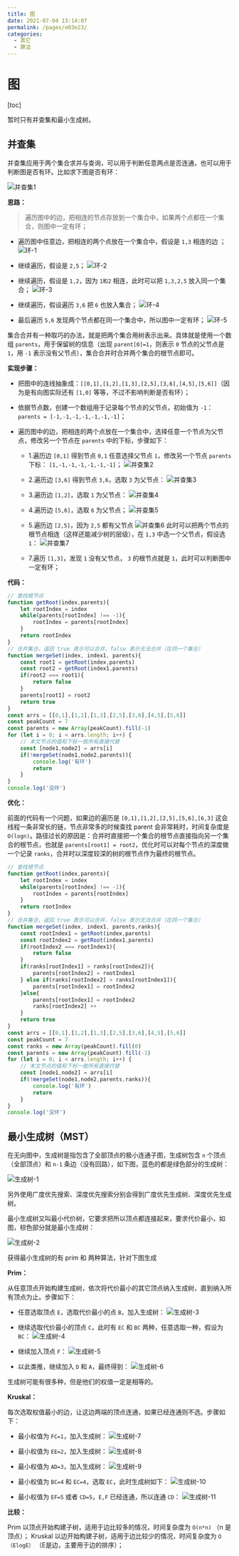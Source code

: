 ```yaml
---
title: 图
date: 2021-07-04 13:14:07
permalink: /pages/e03e23/
categories:
  - 其它
  - 算法
---
```


# 图

[toc]

暂时只有并查集和最小生成树。

## 并查集

并查集应用于两个集合求并与查询，可以用于判断任意两点是否连通，也可以用于判断图是否有环。比如求下图是否有环：

![并查集1](https://gitee.com/liuxingtian/markdow/raw/master/03.其它/03.算法//images/图论/并查集/并查集1.png)

**思路：**

> 遍历图中的边，把相连的节点存放到一个集合中，如果两个点都在一个集合，则图中一定有环；

- 遍历图中任意边，把相连的两个点放在一个集合中，假设是 ``1,3`` 相连的边 ；
  ![环-1](https://gitee.com/liuxingtian/markdow/raw/master/03.其它/03.算法//images/图论/并查集/环-1.png)

- 继续遍历，假设是 ``2,5``；
  ![环-2](https://gitee.com/liuxingtian/markdow/raw/master/03.其它/03.算法//images/图论/并查集/环-2.png)

- 继续遍历，假设是 ``1,2``，因为 ``1和2`` 相连，此时可以把 ``1,3,2,5`` 放入同一个集合；
  ![环-3](https://gitee.com/liuxingtian/markdow/raw/master/03.其它/03.算法//images/图论/并查集/环-3.png)

- 继续遍历，假设遍历 ``3,6`` 把 ``6`` 也放入集合；
  ![环-4](https://gitee.com/liuxingtian/markdow/raw/master/03.其它/03.算法//images/图论/并查集/环-4.png)

- 最后遍历 ``5,6`` 发现两个节点都在同一个集合中，所以图中一定有环；
  ![环-5](https://gitee.com/liuxingtian/markdow/raw/master/03.其它/03.算法//images/图论/并查集/环-5.png)

集合合并有一种取巧的办法，就是把两个集合用树表示出来。具体就是使用一个数组 ``parents``，用于保留树的信息（出现 ``parent[0]=1``，则表示 ``0`` 节点的父节点是 ``1``，用 ``-1`` 表示没有父节点），集合合并时合并两个集合的根节点即可。

**实现步骤：**

- 把图中的连线抽象成：``[[0,1],[1,2],[1,3],[2,5],[3,6],[4,5],[5,6]]``（因为是有向图实际还有 ``[1,0]`` 等等，不过不影响判断是否有环）；

- 依据节点数，创建一个数组用于记录每个节点的父节点，初始值为 ``-1``：``parents = [-1,-1,-1,-1,-1,-1,-1]``；

- 遍历图中的边，把相连的两个点放在一个集合中，选择任意一个节点为父节点，修改另一个节点在 ``parents`` 中的下标，步骤如下：

  - 1.遍历边 ``[0,1]`` 得到节点 ``0,1`` 任意选择父节点 ``1``，修改另一个节点 ``parents`` 下标： ``[1,-1,-1,-1,-1,-1,-1]``；
    ![并查集2](https://gitee.com/liuxingtian/markdow/raw/master/03.其它/03.算法//images/图论/并查集/并查集2.png)

  - 2.遍历边 ``[3,6]`` 得到节点 ``3,6``，选取 ``3`` 为父节点：
    ![并查集3](https://gitee.com/liuxingtian/markdow/raw/master/03.其它/03.算法//images/图论/并查集/并查集3.png)

  - 3.遍历边 ``[1,2]``，选取 ``1`` 为父节点：
    ![并查集4](https://gitee.com/liuxingtian/markdow/raw/master/03.其它/03.算法//images/图论/并查集/并查集4.png)

  - 4.遍历边 ``[5,6]``，选取 ``6`` 为父节点；
    ![并查集5](https://gitee.com/liuxingtian/markdow/raw/master/03.其它/03.算法//images/图论/并查集/并查集5.png)
  
  - 5.遍历边 ``[2,5]``，因为 ``2,5`` 都有父节点
    ![并查集6](https://gitee.com/liuxingtian/markdow/raw/master/03.其它/03.算法//images/图论/并查集/并查集6.png)
    此时可以把两个节点的根节点相连（这样还能减少树的层级），在 ``1,3`` 中选一个父节点，假设选 ``1``：
    ![并查集7](https://gitee.com/liuxingtian/markdow/raw/master/03.其它/03.算法//images/图论/并查集/并查集7.png)

  - 7.遍历 ``[1,3]``，发现 ``1`` 没有父节点， ``3`` 的根节点就是 ``1``，此时可以判断图中一定有环；

**代码：**

```javascript
// 查找根节点
function getRoot(index,parents){
    let rootIndex = index
    while(parents[rootIndex] !== -1){
        rootIndex = parents[rootIndex]
    }
    return rootIndex
}
// 合并集合，返回 true 表示可以合并，false 表示无法合并（在同一个集合）
function mergeSet(index, index1, parents){
    const root1 = getRoot(index,parents)
    const root2 = getRoot(index1,parents)
    if(root2 === root1){
        return false
    }
    parents[root1] = root2
    return true
}
const arrs = [[0,1],[1,2],[1,3],[2,5],[3,6],[4,5],[5,6]]
const peakCount = 7
const parents = new Array(peakCount).fill(-1)
for (let i = 0; i < arrs.length; i++) {
    // 本文节点的值和下标一致所有直接代替
    const [node1,node2] = arrs[i]
    if(!mergeSet(node1,node2,parents)){
        console.log('有环')
        return
    }    
}
console.log('没环')
```

**优化：**

前面的代码有一个问题，如果边的遍历是 ``[0,1],[1,2],[2,5],[5,6],[6,3]`` 这会线程一条非常长的链，节点非常多的时候查找 parent 会非常耗时，时间复杂度是 ``O(logn)``。路径过长的原因是：合并时直接把一个集合的根节点直接指向另一个集合的根节点，也就是 ``parents[root1] = root2``，优化时可以对每个节点的深度做一个记录 ``ranks``，合并时以深度较深的树的根节点作为最终的根节点。

```javascript
// 查找根节点
function getRoot(index,parents){
    let rootIndex = index
    while(parents[rootIndex] !== -1){
        rootIndex = parents[rootIndex]
    }
    return rootIndex
}
// 合并集合，返回 true 表示可以合并，false 表示无法合并（在同一个集合）
function mergeSet(index, index1, parents,ranks){
    const rootIndex1 = getRoot(index,parents)
    const rootIndex2 = getRoot(index1,parents)
    if(rootIndex2 === rootIndex1){
        return false
    }
    if(ranks[rootIndex1] > ranks[rootIndex2]){
        parents[rootIndex2] = rootIndex1
    } else if(ranks[rootIndex2] > ranks[rootIndex1]){
        parents[rootIndex1] = rootIndex2
    }else{
        parents[rootIndex1] = rootIndex2
        ranks[rootIndex2] ++
    }
    return true
}
const arrs = [[0,1],[1,2],[1,3],[2,5],[3,6],[4,5],[5,6]]
const peakCount = 7
const ranks = new Array(peakCount).fill(0)
const parents = new Array(peakCount).fill(-1)
for (let i = 0; i < arrs.length; i++) {
    // 本文节点的值和下标一致所有直接代替
    const [node1,node2] = arrs[i]
    if(!mergeSet(node1,node2,parents,ranks)){
        console.log('有环')
        return
    }    
}
console.log('没环')
```

## 最小生成树（MST）

在无向图中，生成树是指包含了全部顶点的极小连通子图，生成树包含 ``n`` 个顶点（全部顶点）和 ``n-1`` 条边（没有回路），如下图，蓝色的都是绿色部分的生成树：

![生成树-1](https://gitee.com/liuxingtian/markdow/raw/master/03.其它/03.算法//images/图论/最小生成树/生成树-1.png)

另外使用广度优先搜索、深度优先搜索分别会得到广度优先生成树、深度优先生成树。

最小生成树又叫最小代价树，它要求把所以顶点都连接起来，要求代价最小，如图，棕色部分就是最小生成树：

![生成树-2](https://gitee.com/liuxingtian/markdow/raw/master/03.其它/03.算法//images/图论/最小生成树/生成树-2.png)

获得最小生成树的有 prim 和 两种算法，针对下图生成

**Prim：**

从任意顶点开始构建生成树，依次将代价最小的其它顶点纳入生成树，直到纳入所有顶点为止。步骤如下：

- 任意选取顶点 ``E``，选取代价最小的点 ``B``，加入生成树：
  ![生成树-3](https://gitee.com/liuxingtian/markdow/raw/master/03.其它/03.算法//images/图论/最小生成树/生成树-3.png)

- 继续选取代价最小的顶点 ``C``，此时有 ``EC`` 和 ``BC`` 两种，任意选取一种，假设为 ``BC``：
  ![生成树-4](https://gitee.com/liuxingtian/markdow/raw/master/03.其它/03.算法//images/图论/最小生成树/生成树-4.png)

- 继续加入顶点 ``F``：
  ![生成树-5](https://gitee.com/liuxingtian/markdow/raw/master/03.其它/03.算法//images/图论/最小生成树/生成树-5.png)

- 以此类推，继续加入 ``D`` 和 ``A``，最终得到：
  ![生成树-6](https://gitee.com/liuxingtian/markdow/raw/master/03.其它/03.算法//images/图论/最小生成树/生成树-6.png)

生成树可能有很多种，但是他们的权值一定是相等的。

**Kruskal：**

每次选取权值最小的边，让这边两端的顶点连通，如果已经连通则不选。步骤如下：

- 最小权值为 ``FC=1``，加入生成树：
  ![生成树-7](https://gitee.com/liuxingtian/markdow/raw/master/03.其它/03.算法//images/图论/最小生成树/生成树-7.png)

- 最小权值为 ``EE=2``，加入生成树：
  ![生成树-8](https://gitee.com/liuxingtian/markdow/raw/master/03.其它/03.算法//images/图论/最小生成树/生成树-8.png)

- 最小权值为 ``AD=3``，加入生成树：
  ![生成树-9](https://gitee.com/liuxingtian/markdow/raw/master/03.其它/03.算法//images/图论/最小生成树/生成树-9.png)

- 最小权值为 ``BC=4`` 和 ``EC=4``，选取 ``EC``，此时生成树如下：
  ![生成树-10](https://gitee.com/liuxingtian/markdow/raw/master/03.其它/03.算法//images/图论/最小生成树/生成树-10.png)

- 最小权值为 ``EF=5`` 或者 ``CD=5``，``E,F`` 已经连通，所以连通 ``CD``：
  ![生成树-11](https://gitee.com/liuxingtian/markdow/raw/master/03.其它/03.算法//images/图论/最小生成树/生成树-11.png)

**比较：**

Prim 以顶点开始构建子树，适用于边比较多的情况，时间复杂度为 ``O(n*n)`` （n 是顶点）；
Kruskal 以边开始构建子树，适用于边比较少的情况，时间复杂度为 ``O（ElogE）`` （E是边，主要用于边的排序）；



